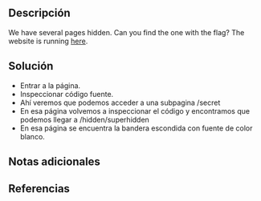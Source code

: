 ## Descripción
We have several pages hidden. Can you find the one with the flag? The website is running [here](http://saturn.picoctf.net:54096/).
## Solución
- Entrar a la página.
- Inspeccionar código fuente.
- Ahí veremos que podemos acceder a una subpagina /secret
- En esa página volvemos a inspeccionar el código y encontramos que podemos llegar a /hidden/superhidden
- En esa página se encuentra la bandera escondida con fuente de color blanco.
## Notas adicionales
## Referencias